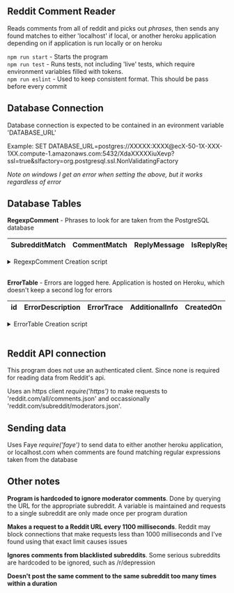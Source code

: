 Reddit Comment Reader
---------------------
Reads comments from all of reddit and picks out *phrases*, then sends any found matches to either 'localhost' if local, or another heroku application depending on if application is run locally or on heroku  

`npm run start` - Starts the program  
`npm run test` - Runs tests, not including 'live' tests, which require environment variables filled with tokens.  
`npm run eslint` - Used to keep consistent format. This should be pass before every commit  

Database Connection
-------------------
Database connection is expected to be contained in an evironment variable 'DATABASE_URL'

Example: SET DATABASE_URL=postgres://XXXXX<span>:</span>XXXX<span>@</span>ecX-50-1X-XXX-1XX.compute-1.amazonaws.com:5432/XdaXXXXXiuXevp?ssl=true&slfactory=org.postgresql.ssl.NonValidatingFactory

*Note on windows I get an error when setting the above, but it works regardless of error*

Database Tables
---------------
**RegexpComment** - Phrases to look for are taken from the PostgreSQL database

|SubredditMatch|CommentMatch|ReplyMessage|IsReplyRegexp|id
|--------------|------------|------------|-------------|--

<details>
	<summary>RegexpComment Creation script</summary>
	
	-- Table: public."RegexpComment"
	-- DROP TABLE public."RegexpComment";

	CREATE TABLE public."RegexpComment"
	(
		"SubredditMatch" text COLLATE pg_catalog."default" NOT NULL DEFAULT '.*'::text,
		"CommentMatch" text COLLATE pg_catalog."default" NOT NULL,
		"ReplyMessage" text COLLATE pg_catalog."default" NOT NULL,
		"IsReplyRegexp" boolean DEFAULT false,
		id integer NOT NULL DEFAULT nextval('"RegexpComment_id_seq"'::regclass)
	)
	WITH (
		OIDS = FALSE
	)
	TABLESPACE pg_default;

	ALTER TABLE public."RegexpComment"
		OWNER to uuhsiyqcwwsszg;
</details>
<br />

**ErrorTable** - Errors are logged here. Application is hosted on Heroku, which doesn't keep a second log for errors

|id|ErrorDescription|ErrorTrace|AdditionalInfo|CreatedOn
|--|----------------|----------|--------------|---------

<details>
	<summary>ErrorTable Creation script</summary>
	
	-- Table: public."ErrorTable"
	-- DROP TABLE public."ErrorTable";

	CREATE TABLE public."ErrorTable"
	(
		id integer NOT NULL DEFAULT nextval('errortable_id_seq'::regclass),
		errordescription character varying(255) COLLATE pg_catalog."default",
		errortrace character varying(5000) COLLATE pg_catalog."default",
		additionalinfo character varying(1000) COLLATE pg_catalog."default",
		createdon timestamp without time zone NOT NULL DEFAULT CURRENT_TIMESTAMP,
		CONSTRAINT errortable_pkey PRIMARY KEY (id)
	)
	WITH (
		OIDS = FALSE
	)
	TABLESPACE pg_default;

	ALTER TABLE public."ErrorTable"
		OWNER to uuhsiyqcwwsszg;
</details>
<br />

Reddit API connection
---------------------
This program does not use an authenticated client. Since none is required  for reading data from Reddit's api.

Uses an https client *require('https')* to make requests to 'reddit.com/all/comments.json' and occassionally 'reddit.com/subreddit/moderators.json'.

Sending data
------------
Uses Faye *require('faye')* to send data to either another heroku application, or localhost.com when comments are found matching regular expressions taken from the database

Other notes
-----------
**Program is hardcoded to ignore moderator comments**. Done by querying the URL for the appropriate subreddit. A variable is maintained and requests to a single subreddit are only made once per program duration

**Makes a request to a Reddit URL every 1100 milliseconds**. Reddit may block connections that make requests less than 1000 milliseconds and I've found using that exact limit causes issues

**Ignores comments from blacklisted subreddits**. Some serious subreddits are hardcoded to be ignored, such as /r/depression

**Doesn't post the same comment to the same subreddit too many times within a duration**